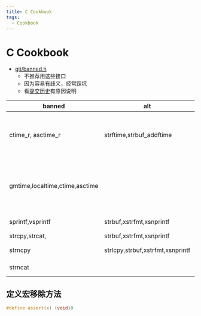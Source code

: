 ```yaml
---
title: C Cookbook
tags:
  - Cookbook
---
```


# C Cookbook

- [git/banned.h](https://github.com/git/git/blob/master/banned.h)
  - 不推荐用这些接口
  - 因为容易有歧义，经常踩坑
  - 看[提交历史](https://github.com/git/git/commits/master/banned.h)有原因说明

| banned                         | alt                              | reason                                             |
| ------------------------------ | -------------------------------- | -------------------------------------------------- |
| ctime_r, asctime_r             | strftime,strbuf_addftime         | reentrant, but no check the buffer is long enough  |
| gmtime,localtime,ctime,asctime |                                  | return pointers to shared storage, not thread-safe |
| sprintf,vsprintf               | strbuf,xstrfmt,xsnprintf         | buffer overflow                                    |
| strcpy,strcat,                 | strbuf,xstrfmt,xsnprintf         | 越界                                               |
| strncpy                        | strlcpy,strbuf,xstrfmt,xsnprintf | NUL terminator                                     |
| strncat                        |                                  | quadratic behavior                                 |

## 定义宏移除方法

```c
#define	assert(x) (void)0
```

